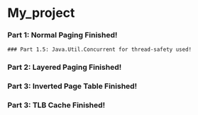 # My_project

### Part 1: Normal Paging Finished!
	### Part 1.5: Java.Util.Concurrent for thread-safety used!
### Part 2: Layered Paging Finished!
### Part 3: Inverted Page Table Finished!
### Part 3: TLB Cache Finished!
